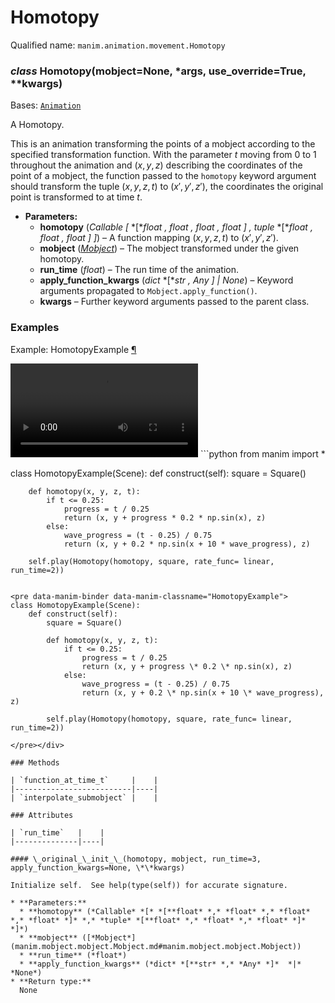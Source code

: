 # Homotopy

Qualified name: `manim.animation.movement.Homotopy`

### *class* Homotopy(mobject=None, \*args, use_override=True, \*\*kwargs)

Bases: [`Animation`](manim.animation.animation.Animation.md#manim.animation.animation.Animation)

A Homotopy.

This is an animation transforming the points of a mobject according
to the specified transformation function. With the parameter $t$
moving from 0 to 1 throughout the animation and $(x, y, z)$
describing the coordinates of the point of a mobject,
the function passed to the `homotopy` keyword argument should
transform the tuple $(x, y, z, t)$ to $(x', y', z')$,
the coordinates the original point is transformed to at time $t$.

* **Parameters:**
  * **homotopy** (*Callable* *[* *[**float* *,* *float* *,* *float* *,* *float* *]* *,* *tuple* *[**float* *,* *float* *,* *float* *]* *]*) – A function mapping $(x, y, z, t)$ to $(x', y', z')$.
  * **mobject** ([*Mobject*](manim.mobject.mobject.Mobject.md#manim.mobject.mobject.Mobject)) – The mobject transformed under the given homotopy.
  * **run_time** (*float*) – The run time of the animation.
  * **apply_function_kwargs** (*dict* *[**str* *,* *Any* *]*  *|* *None*) – Keyword arguments propagated to `Mobject.apply_function()`.
  * **kwargs** – Further keyword arguments passed to the parent class.

### Examples

<div id="homotopyexample" class="admonition admonition-manim-example">
<p class="admonition-title">Example: HomotopyExample <a class="headerlink" href="#homotopyexample">¶</a></p><video
    class="manim-video"
    controls
    loop
    autoplay
    src="./HomotopyExample-1.mp4">
</video>
```python
from manim import *

class HomotopyExample(Scene):
    def construct(self):
        square = Square()

        def homotopy(x, y, z, t):
            if t <= 0.25:
                progress = t / 0.25
                return (x, y + progress * 0.2 * np.sin(x), z)
            else:
                wave_progress = (t - 0.25) / 0.75
                return (x, y + 0.2 * np.sin(x + 10 * wave_progress), z)

        self.play(Homotopy(homotopy, square, rate_func= linear, run_time=2))
```

<pre data-manim-binder data-manim-classname="HomotopyExample">
class HomotopyExample(Scene):
    def construct(self):
        square = Square()

        def homotopy(x, y, z, t):
            if t <= 0.25:
                progress = t / 0.25
                return (x, y + progress \* 0.2 \* np.sin(x), z)
            else:
                wave_progress = (t - 0.25) / 0.75
                return (x, y + 0.2 \* np.sin(x + 10 \* wave_progress), z)

        self.play(Homotopy(homotopy, square, rate_func= linear, run_time=2))

</pre></div>

### Methods

| `function_at_time_t`     |    |
|--------------------------|----|
| `interpolate_submobject` |    |

### Attributes

| `run_time`   |    |
|--------------|----|

#### \_original_\_init_\_(homotopy, mobject, run_time=3, apply_function_kwargs=None, \*\*kwargs)

Initialize self.  See help(type(self)) for accurate signature.

* **Parameters:**
  * **homotopy** (*Callable* *[* *[**float* *,* *float* *,* *float* *,* *float* *]* *,* *tuple* *[**float* *,* *float* *,* *float* *]* *]*)
  * **mobject** ([*Mobject*](manim.mobject.mobject.Mobject.md#manim.mobject.mobject.Mobject))
  * **run_time** (*float*)
  * **apply_function_kwargs** (*dict* *[**str* *,* *Any* *]*  *|* *None*)
* **Return type:**
  None
